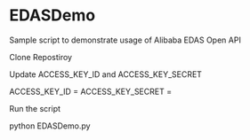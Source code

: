 # EDASDemo
Sample script to demonstrate usage of Alibaba EDAS Open API

Clone Repostiroy

Update ACCESS_KEY_ID and ACCESS_KEY_SECRET

ACCESS_KEY_ID = <Update Access Key ID>
ACCESS_KEY_SECRET = <Update Access Key Secret>

Run the script

python EDASDemo.py
